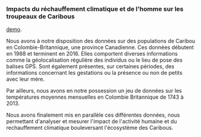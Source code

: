 ### Impacts du réchauffement climatique et de l'homme sur les troupeaux de Caribous

[demo](https://b2rj.github.io/Caribous/src/slide.html).

Nous avons à notre disposition des données sur des populations de Caribou en Colombie-Britannique, une province Canadienne. Ces données débutent en 1988 et terminent en 2016. Elles comportent diverses informations comme la géolocalisation régulière des individus ou le lieu de pose des balises GPS. Sont également présentes, sur certaines périodes, des informations concernant les gestations ou la présence ou non de petits avec leur mère.

Par ailleurs, nous avons en notre possession un jeu de données sur les températures moyennes mensuelles en Colombie Britannique de 1743 à 2013.

Nous avons finalement mis en parallèle ces différentes données, nous permettant d'analyser et mesurer l'impact de l'activité humaine et du rechauffement climatique bouleversant l'écosystème des Caribous.
